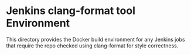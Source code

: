 # Jenkins clang-format tool Environment

This directory provides the Docker build environment for any Jenkins jobs that
require the repo checked using clang-format for style correctness.
